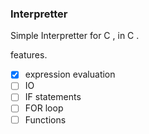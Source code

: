 ### Interpretter

Simple Interpretter for C , in C . 

features. 

- [x] expression evaluation
- [ ] IO
- [ ] IF statements
- [ ] FOR loop
- [ ] Functions
